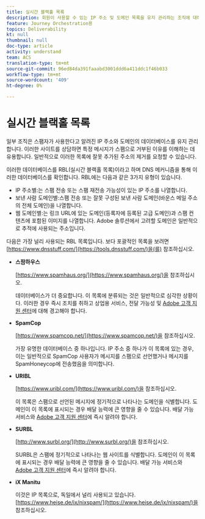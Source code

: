 ```yaml
---
title: 실시간 블랙홀 목록
description: 회원이 사용할 수 있는 IP 주소 및 도메인 목록을 유지 관리하는 조직에 대해 알아봅니다.
feature: Journey Orchestration용
topics: Deliverability
kt: null
thumbnail: null
doc-type: article
activity: understand
team: ACS
translation-type: tm+mt
source-git-commit: 96ed84da391faaabd3001ddd6a411ddc1f46b033
workflow-type: tm+mt
source-wordcount: '409'
ht-degree: 0%

---
```



# 실시간 블랙홀 목록

일부 조직은 스팸자가 사용한다고 알려진 IP 주소와 도메인의 데이터베이스를 유지 관리합니다. 이러한 사이트를 상담하면 특정 메시지가 스팸으로 거부된 이유를 이해하는 데 유용합니다. 일반적으로 이러한 목록에 잘못 추가된 주소의 제거를 요청할 수 있습니다.

이러한 데이터베이스를 RBL(실시간 블랙홀 목록)이라고 하며 DNS 메커니즘을 통해 이러한 데이터베이스를 확인합니다. RBL에는 다음과 같은 3가지 유형이 있습니다.

* IP 주소별:는 스팸 전송 또는 스팸 재전송 가능성이 있는 IP 주소를 나열합니다.
* 보낸 사람 도메인별:스팸 전송 또는 잘못 구성된 보낸 사람 도메인(바운스 메일 주소의 전체 도메인)을 나열합니다.
* 웹 도메인별:는 링크 URL에 있는 도메인(등록자에 등록된 고급 도메인)과 스팸 컨텐츠에 포함된 이미지를 나열합니다. Adobe 솔루션에서 고려할 도메인은 일반적으로 추적에 사용되는 주소입니다.

다음은 가장 널리 사용되는 RBL 목록입니다. 보다 포괄적인 목록을 보려면 [https://www.dnsstuff.com/](https://tools.dnsstuff.com/)을(를) 참조하십시오.

* **스팜하우스**

   [https://www.spamhaus.org/](https://www.spamhaus.org/)을 참조하십시오.

   데이터베이스가 더 중요합니다. 이 목록에 분류되는 것은 일반적으로 심각한 상황이다. 이러한 경우 즉시 조치를 취하고 상업용 서비스, 전달 가능성 및 [Adobe 고객 지원 센터](https://helpx.adobe.com/enterprise/admin-guide.html/enterprise/using/support-for-experience-cloud.ug.html)에 대해 경고해야 합니다.

* **SpamCop**

   [https://www.spamcop.net/](https://www.spamcop.net/)을 참조하십시오.

   가장 유명한 데이터베이스 중 하나입니다. IP 주소 중 하나가 이 목록에 있는 경우, 이는 일반적으로 SpamCop 사용자가 메시지를 스팸으로 선언했거나 메시지를 SpamHoneycop에 전송했음을 의미합니다.

* **URIBL**

   [https://www.uribl.com/](https://www.uribl.com/)을 참조하십시오.

   이 목록은 스팸으로 선언된 메시지에 정기적으로 나타나는 도메인을 식별합니다. 도메인이 이 목록에 표시되는 경우 배달 능력에 큰 영향을 줄 수 있습니다. 배달 가능 서비스와 [Adobe 고객 지원 센터](https://helpx.adobe.com/enterprise/admin-guide.html/enterprise/using/support-for-experience-cloud.ug.html)에 즉시 알려야 합니다.

* **SURBL**

   [http://www.surbl.org/](http://www.surbl.org/)을 참조하십시오.

   SURBL은 스팸에 정기적으로 나타나는 웹 사이트를 식별합니다. 도메인이 이 목록에 표시되는 경우 배달 능력에 큰 영향을 줄 수 있습니다. 배달 가능 서비스와 [Adobe 고객 지원 센터](https://helpx.adobe.com/enterprise/admin-guide.html/enterprise/using/support-for-experience-cloud.ug.html)에 즉시 알려야 합니다.

* **iX Manitu**

   이것은 IP 목록으로, 독일에서 널리 사용되고 있습니다. [https://www.heise.de/ix/nixspam/](https://www.heise.de/ix/nixspam/)을 참조하십시오.

<!--* SORBS

  [https://www.nl.sorbs.net](https://www.nl.sorbs.net) compiles a list of IP addresses that are reputed to be dynamic IP address (i.e. attributed temporarily to ISP subscribers) or "open relay" addresses. Certain domains check whether the IP address of a sender is not listed on this site before accepting email. Checking the IP addresses on this site can prove useful.-->
